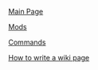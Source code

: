 [Main Page](/wiki/Main_Page)

[Mods](/wiki/Mods)

[Commands](/wiki/Commands)

[How to write a wiki page](/wiki/How-to-write-a-wiki-page)
